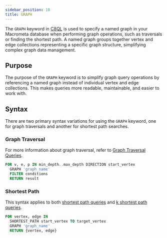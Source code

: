 ```yaml
---
sidebar_position: 10
title: GRAPH
---
```


The `GRAPH` keyword in [C8QL](../../../queries/c8ql/) is used to specify a named graph in your Macrometa database when performing graph operations, such as traversals or finding the shortest path. A named graph groups together vertex and edge collections representing a specific graph structure, simplifying complex graph data management.

## Purpose

The purpose of the `GRAPH` keyword is to simplify graph query operations by referencing a named graph instead of individual vertex and edge collections. This makes queries more readable, maintainable, and easier to work with.

## Syntax

There are two primary syntax variations for using the `GRAPH` keyword, one for graph traversals and another for shortest path searches.

### Graph Traversal

For more information about graph traversal, refer to [Graph Traversal Queries](../traversal-queries/).

```sql
FOR v, e, p IN min_depth..max_depth DIRECTION start_vertex
  GRAPH 'graph_name'
  FILTER conditions
  RETURN result
```

### Shortest Path

This syntax applies to both [shortest path queries](../shortest-path.md) and [k shortest path queries](../k-shortest-paths/).

```sql
FOR vertex, edge IN
  SHORTEST_PATH start_vertex TO target_vertex
  GRAPH 'graph_name'
  RETURN {vertex, edge}
```
